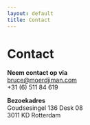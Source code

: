 ```yaml
---
layout: default
title: Contact
---
```


# Contact

**Neem contact op via**  
bruce@moerdjiman.com  
+31 (6) 511 84 619

**Bezoekadres**  
Goudsesingel 136 Desk 08  
3011 KD Rotterdam



<div id="map" class="content"></div>
